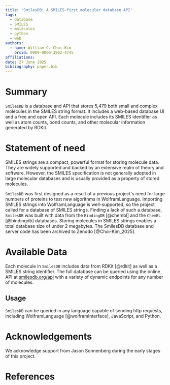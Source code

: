 ```yaml
---
title: 'SmilesDB: A SMILES-first molecular database API'
tags:
  - database
  - SMILES
  - molecules
  - python
  - web
authors:
  - name: William C. Choi-Kim
    orcid: 0009-0000-3902-4745
affiliations:
date: 27 June 2025
bibliography: paper.bib
---
```


# Summary

`SmilesDB` is a database and API that stores 5,479 both small and complex molecules in the SMILES string format. It includes a web-based database UI and a free and open API. Each molecule includes its SMILES identifier as well as atom counts, bond counts, and other molecular information generated by RDKit.

# Statement of need

SMILES strings are a compact, powerful format for storing molecule data. They are widely supported and backed by an extensive realm of theory and software. However, the SMILES specification is not generally adopted in large molecular databases and is usually provided as a property of stored molecules.

`SmilesDB` was first designed as a result of a previous project's need for large numbers of proteins to test new algorithms in WolframLanguage. Importing SMILES strings into WolframLanguage is well-supported, so the project called for a database of SMILES strings. Finding a lack of such a database, `SmilesDB` was built with data from the `BindingDB` [@chembl] and the `ChemBL` [@bindingdb] databases. Storing molecules in SMILES strings enables a total database size of under 2 megabytes. The SmilesDB database and server code has been archived to Zenodo [@Choi-Kim_2025].

# Available Data
Each molecule in `SmilesDB` includes data from RDKit [@rdkit] as well as a SMILES string identifier. The full database can be queried using the online API at [smilesdb.org/api](https://smilesdb.org/api) with a variety of dynamic endpoints for any number of molecules.

## Usage
`SmilesDB` can be queried in any language capable of sending http requests, including WolframLanguage [@wolframInterface], JavaScript, and Python.

# Acknowledgements

We acknowledge support from Jason Sonnenberg during the early stages of this project.

# References